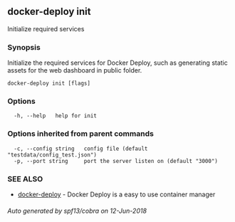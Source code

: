## docker-deploy init

Initialize required services

### Synopsis

Initialize the required services for Docker Deploy, such as generating static assets for the web dashboard in public folder.

```
docker-deploy init [flags]
```

### Options

```
  -h, --help   help for init
```

### Options inherited from parent commands

```
  -c, --config string   config file (default "testdata/config_test.json")
  -p, --port string     port the server listen on (default "3000")
```

### SEE ALSO

* [docker-deploy](docker-deploy.md)	 - Docker Deploy is a easy to use container manager

###### Auto generated by spf13/cobra on 12-Jun-2018
